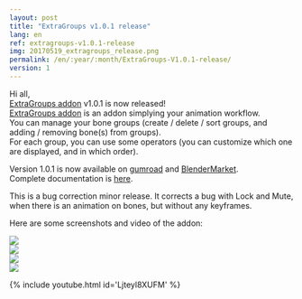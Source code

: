 ```yaml
---
layout: post
title: "ExtraGroups v1.0.1 release"
lang: en
ref: extragroups-v1.0.1-release
img: 20170519_extragroups_release.png
permalink: /en/:year/:month/ExtraGroups-V1.0.1-release/
version: 1
---
```


Hi all,  
[ExtraGroups addon][1] v1.0.1 is now released!  
[ExtraGroups addon][1] is an addon simplying your animation workflow.  
You can manage your bone groups (create / delete / sort groups, and adding / removing bone(s) from groups).  
For each group, you can use some operators (you can customize which one are displayed, and in which order).  

Version 1.0.1 is now available on [gumroad][2] and [BlenderMarket][3].  
Complete documentation is [here][2].

This is a bug correction minor release. It corrects a bug with Lock and Mute, when there is an animation on bones, but without any keyframes.  

Here are some screenshots and video of the addon:  

![][5]  
![][6]  
![][7]  
![][8]  

{% include youtube.html id='Ljteyl8XUFM' %}

[1]: {{site.base_url}}/en/tools/ExtraGroups/
[2]: https://gumroad.com/l/ExtraGroups
[3]: https://blendermarket.com/products/extragroups
[5]: {{site.base_url}}/assets/img/ExtraGroups/popup.png
[6]: {{site.base_url}}/assets/img/ExtraGroups/manage_groups.png
[7]: {{site.base_url}}/assets/img/ExtraGroups/manage_operator.png
[8]: {{site.base_url}}/assets/img/ExtraGroups/manage_event.png
